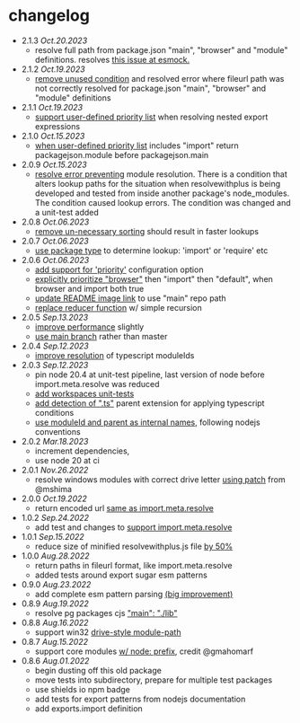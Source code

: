 # changelog

 * 2.1.3 _Oct.20.2023_
   * resolve full path from package.json "main", "browser" and "module" definitions. resolves [this issue at esmock.](https://github.com/iambumblehead/esmock/issues/260)
 * 2.1.2 _Oct.19.2023_
   * [remove unused condition](https://github.com/iambumblehead/resolvewithplus/pull/63) and resolved error where fileurl path was not correctly resolved for package.json "main", "browser" and "module" definitions
 * 2.1.1 _Oct.19.2023_
   * [support user-defined priority list](https://github.com/iambumblehead/resolvewithplus/pull/62) when resolving nested export expressions
 * 2.1.0 _Oct.15.2023_
   * [when user-defined priority list](https://github.com/iambumblehead/resolvewithplus/pull/61) includes "import" return packagejson.module before packagejson.main
 * 2.0.9 _Oct.15.2023_
   * [resolve error preventing](https://github.com/iambumblehead/resolvewithplus/pull/60) module resolution. There is a condition that alters lookup paths for the situation when resolvewithplus is being developed and tested from inside another package's node_modules. The condition caused lookup errors. The condition was changed and a unit-test added
 * 2.0.8 _Oct.06.2023_
   * [remove un-necessary sorting](https://github.com/iambumblehead/resolvewithplus/pull/59) should result in faster lookups
 * 2.0.7 _Oct.06.2023_
   * [use package type](https://github.com/iambumblehead/resolvewithplus/pull/55) to determine lookup: 'import' or 'require' etc
 * 2.0.6 _Oct.06.2023_
   * [add support for 'priority'](https://github.com/iambumblehead/resolvewithplus/pull/54) configuration option
   * [explicitly prioritize "browser"](https://github.com/iambumblehead/resolvewithplus/pull/54) then "import" then "default", when browser and import both true
   * [update README image link](https://github.com/iambumblehead/resolvewithplus/pull/52) to use "main" repo path
   * [replace reducer function](https://github.com/iambumblehead/resolvewithplus/pull/53) w/ simple recursion
 * 2.0.5 _Sep.13.2023_
   * [improve performance](https://github.com/iambumblehead/resolvewithplus/pull/49) slightly
   * [use main branch](https://github.com/iambumblehead/resolvewithplus/pull/50) rather than master
 * 2.0.4 _Sep.12.2023_
   * [improve resolution](https://github.com/iambumblehead/resolvewithplus/pull/48) of typescript moduleIds
 * 2.0.3 _Sep.12.2023_
   * pin node 20.4 at unit-test pipeline, last version of node before import.meta.resolve was reduced
   * [add workspaces unit-tests](https://github.com/iambumblehead/resolvewithplus/pull/46)
   * [add detection of ".ts"](https://github.com/iambumblehead/resolvewithplus/pull/47) parent extension for applying typescript conditions
   * [use moduleId and parent as internal names,](https://github.com/iambumblehead/resolvewithplus/pull/48) following nodejs conventions
 * 2.0.2 _Mar.18.2023_
   * increment dependencies,
   * use node 20 at ci
 * 2.0.1 _Nov.26.2022_
   * resolve windows modules with correct drive letter [using patch](https://github.com/iambumblehead/resolvewithplus/pull/42) from @mshima
 * 2.0.0 _Oct.19.2022_
   * return encoded url [same as import.meta.resolve](https://github.com/iambumblehead/resolvewithplus/pull/40) 
 * 1.0.2 _Sep.24.2022_
   * add test and changes to [support import.meta.resolve](https://github.com/iambumblehead/resolvewithplus/pull/39)
 * 1.0.1 _Sep.15.2022_
   * reduce size of minified resolvewithplus.js file [by 50%](https://github.com/iambumblehead/resolvewithplus/pull/38)
 * 1.0.0 _Aug.28.2022_
   * return paths in fileurl format, like import.meta.resolve
   * added tests around export sugar esm patterns
 * 0.9.0 _Aug.23.2022_
   * add complete esm pattern parsing [(big improvement)](https://github.com/iambumblehead/resolvewithplus/pull/26)
 * 0.8.9 _Aug.19.2022_
   * resolve pg packages cjs ["main": "./lib"](https://github.com/iambumblehead/resolvewithplus/pull/32)
 * 0.8.8 _Aug.16.2022_
   * support win32 [drive-style module-path](https://github.com/iambumblehead/resolvewithplus/pull/31)
 * 0.8.7 _Aug.15.2022_
   * support core modules [w/ node: prefix](https://github.com/iambumblehead/resolvewithplus/pull/27), credit @gmahomarf
 * 0.8.6 _Aug.01.2022_
   * begin dusting off this old package
   * move tests into subdirectory, prepare for multiple test packages
   * use shields io npm badge
   * add tests for export patterns from nodejs documentation
   * add exports.import definition
